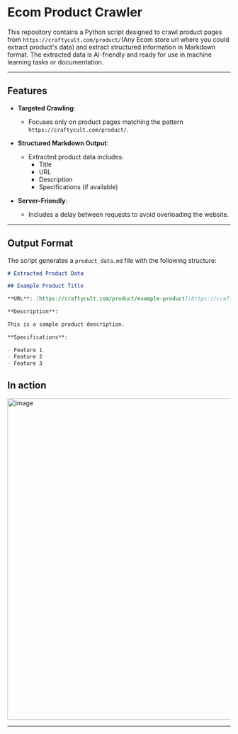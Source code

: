 # Ecom Product Crawler

This repository contains a Python script designed to crawl product pages from `https://craftycult.com/product/`(Any Ecom store url where you could extract product's data) and extract structured information in Markdown format. The extracted data is AI-friendly and ready for use in machine learning tasks or documentation.

---

## Features

- **Targeted Crawling**:
  - Focuses only on product pages matching the pattern `https://craftycult.com/product/`.

- **Structured Markdown Output**:
  - Extracted product data includes:
    - Title
    - URL
    - Description
    - Specifications (if available)

- **Server-Friendly**:
  - Includes a delay between requests to avoid overloading the website.

---

## Output Format

The script generates a `product_data.md` file with the following structure:

```markdown
# Extracted Product Data

## Example Product Title

**URL**: [https://craftycult.com/product/example-product](https://craftycult.com/product/example-product)

**Description**:

This is a sample product description.

**Specifications**:

- Feature 1
- Feature 2
- Feature 3

```

## In action

<img width="726" alt="image" src="https://github.com/user-attachments/assets/3b7ac047-9f81-45be-9656-a47aab617f07" />



---
